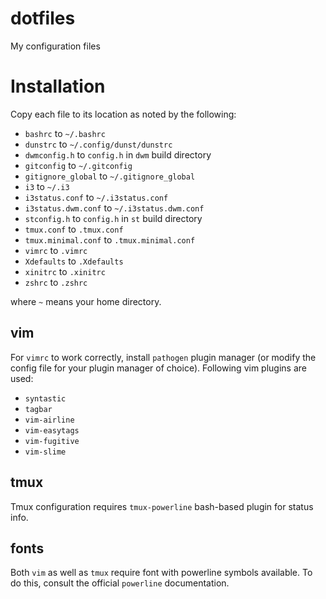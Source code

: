 dotfiles
========

My configuration files


# Installation

Copy each file to its location as noted by the following:

 - `bashrc` to `~/.bashrc`
 - `dunstrc` to `~/.config/dunst/dunstrc`
 - `dwmconfig.h` to `config.h` in `dwm` build directory
 - `gitconfig` to `~/.gitconfig`
 - `gitignore_global` to `~/.gitignore_global`
 - `i3` to `~/.i3`
 - `i3status.conf` to `~/.i3status.conf`
 - `i3status.dwm.conf` to `~/.i3status.dwm.conf`
 - `stconfig.h` to `config.h` in `st` build directory
 - `tmux.conf` to `.tmux.conf`
 - `tmux.minimal.conf` to `.tmux.minimal.conf`
 - `vimrc` to `.vimrc`
 - `Xdefaults` to `.Xdefaults`
 - `xinitrc` to `.xinitrc`
 - `zshrc` to `.zshrc`

where `~` means your home directory.

## vim

For `vimrc` to work correctly, install `pathogen` plugin manager (or modify
the config file for your plugin manager of choice). Following vim plugins are
used:
 - `syntastic`
 - `tagbar`
 - `vim-airline`
 - `vim-easytags`
 - `vim-fugitive`
 - `vim-slime`

## tmux

Tmux configuration requires `tmux-powerline` bash-based plugin for status info.

## fonts

Both `vim` as well as `tmux` require font with powerline symbols available.
To do this, consult the official `powerline` documentation.
